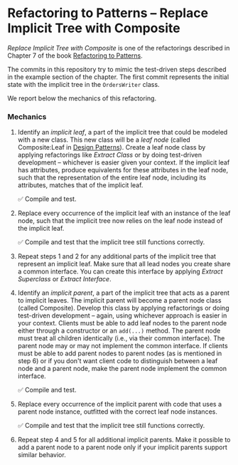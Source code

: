 # Refactoring to Patterns – Replace Implicit Tree with Composite

*Replace Implicit Tree with Composite* is one of the refactorings described in Chapter 7 of the book [Refactoring to Patterns](https://industriallogic.com/xp/refactoring/).

The commits in this repository try to mimic the test-driven steps described in the example section of the chapter. The first commit represents the initial state with the implicit tree in the ```OrdersWriter``` class.  

We report below the mechanics of this refactoring.

### Mechanics

1. Identify an *implicit leaf*, a part of the implicit tree that could be modeled with a new class. This new class will be a *leaf node* (called Composite:Leaf in [Design Patterns](https://en.wikipedia.org/wiki/Design_Patterns)). Create a leaf node class by applying refactorings like *Extract Class* or by doing test-driven development – whichever is easier given your context. If the implicit leaf has attributes, produce equivalents for these attributes in the leaf node, such that the representation of the entire leaf node, including its attributes, matches that of the implicit leaf.

    ✅ Compile and test.

2. Replace every occurrence of the implicit leaf with an instance of the leaf node, such that the implicit tree now relies on the leaf node instead of the implicit leaf.
   
    ✅ Compile and test that the implicit tree still functions correctly.

3. Repeat steps 1 and 2 for any additional parts of the implicit tree that represent an implicit leaf. Make sure that all lead nodes you create share a common interface. You can create this interface by applying *Extract Superclass* or *Extract Interface*.
4. Identify an *implicit parent*, a part of the implicit tree that acts as a parent to implicit leaves. The implicit parent will become a parent node class (called Composite). Develop this class by applying refactorings or doing test-driven development – again, using whichever approach is easier in your context. Clients must be able to add leaf nodes to the parent node either through a constructor or an ```add(...)``` method. The parent node must treat all children identically (i.e., via their common interface). The parent node may or may not implement the common interface. If clients must be able to add parent nodes to parent nodes (as is mentioned in step 6) or if you don't want client code to distinguish between a leaf node and a parent node, make the parent node implement the common interface.
   
    ✅ Compile and test.

5. Replace every occurrence of the implicit parent with code that uses a parent node instance, outfitted with the correct leaf node instances.

   ✅ Compile and test that the implicit tree still functions correctly.

6. Repeat step 4 and 5 for all additional implicit parents. Make it possible to add a parent node to a parent node only if your implicit parents support similar behavior.
